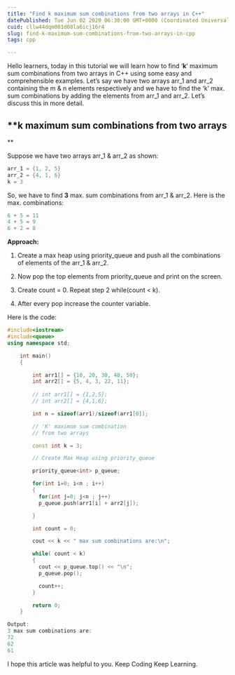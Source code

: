 ```yaml
---
title: "Find k maximum sum combinations from two arrays in C++"
datePublished: Tue Jun 02 2020 06:30:00 GMT+0000 (Coordinated Universal Time)
cuid: cllw44dqm001d08la6icj16r4
slug: find-k-maximum-sum-combinations-from-two-arrays-in-cpp
tags: cpp

---
```


Hello learners, today in this tutorial we will learn how to find ‘**k**‘ maximum sum combinations from two arrays in C++ using some easy and comprehensible examples. Let’s say we have two arrays arr\_1 and arr\_2 containing the m & n elements respectively and we have to find the ‘k’ max. sum combinations by adding the elements from arr\_1 and arr\_2. Let’s discuss this in more detail. 

## **k maximum sum combinations from two arrays  
**

Suppose we have two arrays arr\_1 & arr\_2 as shown:

```cpp
arr_1 = {1, 2, 5}
arr_2 = {4, 1, 6}
k = 3
```

So, we have to find **3** max. sum combinations from arr\_1 & arr\_2. Here is the max. combinations:

```cpp
6 + 5 = 11 
4 + 5 = 9
6 + 2 = 8
```

**Approach:**

1. Create a max heap using priority\_queue and push all the combinations of elements of the arr\_1 & arr\_2.
    
2. Now pop the top elements from priority\_queue and print on the screen.
    
3. Create count = 0. Repeat step 2 while(count &lt; k).
    
4. After every pop increase the counter variable.
    

Here is the code:

```cpp
#include<iostream>
#include<queue>
using namespace std;

    int main()
    {

        int arr1[] = {10, 20, 30, 40, 50};
        int arr2[] = {5, 4, 3, 22, 11};
        
        // int arr1[] = {1,2,5};
        // int arr2[] = {4,1,6};

        int n = sizeof(arr1)/sizeof(arr1[0]);

        // 'K' maximum sum combination
        // from two arrays

        const int k = 3;

        // Create Max Heap using priority_queue

        priority_queue<int> p_queue;

        for(int i=0; i<n ; i++)
        {
          for(int j=0; j<n ; j++)
          p_queue.push(arr1[i] + arr2[j]);

        }

        int count = 0;

        cout << k << " max sum combinations are:\n";

        while( count < k)
        {
          cout << p_queue.top() << "\n";
          p_queue.pop();

          count++;
        }

        return 0;
    }
```

```cpp
Output:
3 max sum combinations are:
72                                       
62                                     
61
```

I hope this article was helpful to you. Keep Coding Keep Learning.